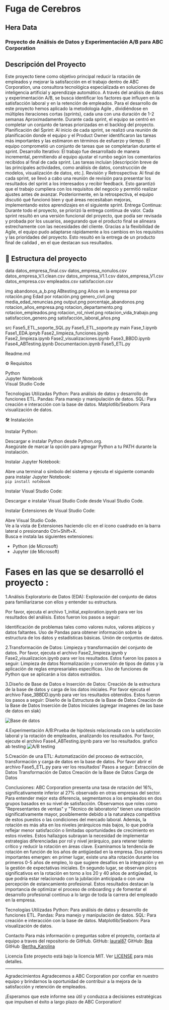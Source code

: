 # Fuga de Cerebros
## Hera Data
### Proyecto de Análisis de Datos y Experimentación A/B para ABC Corporation

## Descripción del Proyecto
Este proyecto tiene como objetivo principal reducir la rotación de empleados y mejorar la satisfacción en el trabajo dentro de ABC Corporation, una consultora tecnológica especializada en soluciones de inteligencia artificial y aprendizaje automático. A través del análisis de datos y experimentación A/B, se busca identificar los factores que influyen en la satisfacción laboral y en la retención de empleados.
Para el desarrollo de este proyecto hemos aplicado la metodologia Agile , dividiéndose en múltiples iteraciones cortas (sprints), cada una con una duración de 1-2 semanas Aproximadamente. Durante cada sprint, el equipo se centró en completar un conjunto de tareas priorizadas en el backlog del proyecto.
Planificación del Sprint:
Al inicio de cada sprint, se realizó una reunión de planificación donde el equipo y el Product Owner identificaron las tareas más importantes y las estimaron en términos de esfuerzo y tiempo. El equipo comprometió un conjunto de tareas que se completarían durante el sprint.
Desarrollo Iterativo:
El trabajo fue desarrollado de manera incremental, permitiendo al equipo ajustar el rumbo según los comentarios recibidos al final de cada sprint. Las tareas incluían [descripción breve de las principales actividades, como análisis de datos, construcción de modelos, visualización de datos, etc.].
Revisión y Retrospectiva:
Al final de cada sprint, se llevó a cabo una reunión de revisión para presentar los resultados del sprint a los interesados y recibir feedback. Esto garantizó que el trabajo cumpliera con los requisitos del negocio y permitió realizar ajustes antes de avanzar. Posteriormente, en la retrospectiva, el equipo discutió qué funcionó bien y qué áreas necesitaban mejoras, implementando estos aprendizajes en el siguiente sprint.
Entrega Continua:
Durante todo el proyecto, se priorizó la entrega continua de valor. Cada sprint resultó en una versión funcional del proyecto, que podía ser revisada y probada por los usuarios, asegurando que el producto final se alineara estrechamente con las necesidades del cliente.
Gracias a la flexibilidad de Agile, el equipo pudo adaptarse rápidamente a los cambios en los requisitos y las prioridades del proyecto. Esto resultó en la entrega de  un producto final de calidad , en el que destacan sus resultados.  

## 🚧 Estructura del proyecto

data
datos_empresa_final.csv
datos_empresa_nonulos.csv
datos_empresa_V.1.clean.csv
datos_empresa_V1.1.csv
datos_empresa_V1.csv
datos_empresa.csv
empleados.csv
satisfaccion.csv

img
abandonos_a_b.png
ABtesting.png
Años en la empresa por rotación.png
Edad por rotación.png
genero_civil.png
media_edad_renuncias.png
output.png
porcentaje_abandonos.png
rotacion_años_empresa.png
rotacion_departamento.png
rotacion_empleados.png
rotacion_rol_nivel.png
rotacion_vida_trabajo.png
satisfaccion_genero.png
satisfacción_laboral_años.png

src
Fase5_ETL_soporte_SQL.py
Fase5_ETL_soporte.py
main 
Fase_1.ipynb  
Fase1_EDA.ipnyb
Fase2_limpieza_funciones.ipynb  
Fase2_limpieza.ipynb
Fase2_visualizaciones.ipynb
Fase3_BBDD.ipynb  
Fase4_ABTesting.ipynb 
Documentacion.ipynb
Fase5_ETL.py

Readme.md


⚙ Requisitos

Python  
Jupyter Notebook  
Visual Studio Code  

Tecnologías Utilizadas
Python: Para análisis de datos y desarrollo de funciones ETL.
Pandas: Para manejo y manipulación de datos.
SQL: Para creación e interacción con la base de datos.
Matplotlib/Seaborn: Para visualización de datos.


🛠 Instalación

Instalar Python:

Descargar e instalar Python desde Python.org.  
Asegúrate de marcar la opción para agregar Python a tu PATH durante la instalación.

Instalar Jupyter Notebook:

Abre una terminal o símbolo del sistema y ejecuta el siguiente comando para instalar Jupyter Notebook:  
`pip install notebook`

Instalar Visual Studio Code:

Descargar e instalar Visual Studio Code desde Visual Studio Code.

Instalar Extensiones de Visual Studio Code:

Abre Visual Studio Code.  
Ve a la vista de Extensiones haciendo clic en el ícono cuadrado en la barra lateral o presionando Ctrl+Shift+X.  
Busca e instala las siguientes extensiones:  
- Python (de Microsoft)  
- Jupyter (de Microsoft)  

# Fases en las que se desarrolló el proyecto :

1.Análisis Exploratorio de Datos (EDA): Exploración del conjunto de datos para familiarizarse con ellos y entender su estructura.

Por favor, ejecuta el archivo 1_initial_exploration.ipynb para ver los resultados del análisis. Estos fueron los pasos a seguir:

Identificación de problemas tales como valores nulos, valores atípicos y datos faltantes.
Uso de Pandas para obtener información sobre la estructura de los datos y estadísticas básicas.
Unión de conjuntos de datos.


2.Transformación de Datos: Limpieza y transformación del conjunto de datos.
Por favor, ejecuta el archivo Fase2_limpieza.ipynb y Fase2_visualizacion.ipynb para ver los resultados.
Estos fueron los pasos a seguir:
Limpieza de datos
Normalización y conversión de tipos de datos y la aplicación de reglas empresariales específicas. 
Uso de funciones de Python que se aplicarán a los datos extraídos.




3.Diseño de Base de Datos e Inserción de Datos: Creación de la estructura de la base de datos y carga de los datos iniciales.
Por favor ejecuta el archivo  Fase_3BBDD.ipynb para ver los resultados obtenidos.
Estos fueron los pasos a seguir:
Diseño de la Estructura de la Base de Datos
Creación de la Base de Datos
Inserción de Datos Iniciales
   (agregar imagenes de las base de datos en slak)

![Base de datos ](img/BBDD.png)

4.Experimentación A/B:Prueba de hipótesis relacionada con la satisfacción laboral y la rotación de empleados, analizando los resultados.
Por favor, ejecute el archivo Fase4_ABTesting.ipynb para ver lso resultados. 
   grafico ab testing
   ![A/B testing](img/ABtesting.png)




5.Creación de una ETL: Automatización del proceso de extracción, transformación y carga de datos en la base de datos.
Por favor abrir el archivo Fase5_ETL.py para ver los resultados'
Pasos a seguir:
Extracción de Datos
Transformación de Datos
Creación de la Base de Datos
Carga de Datos
 
Conclusiones:
ABC Corporation presenta una tasa de rotación del 16%, significativamente inferior al 27% observado en otras empresas del sector. Para entender mejor esta diferencia, segmentamos a los empleados en dos grupos basados en su nivel de satisfacción.
Observamos que roles como "Representantes de ventas" y "Técnico de laboratorio" tienen una rotación significativamente mayor, posiblemente debido a la naturaleza competitiva de estos puestos o las condiciones del mercado laboral. Además, la rotación es más alta en los niveles jerárquicos más bajos, lo que podría reflejar menor satisfacción o limitadas oportunidades de crecimiento en estos niveles. Estos hallazgos subrayan la necesidad de implementar estrategias diferenciadas por rol y nivel jerárquico, para retener talento crítico y reducir la rotación en áreas clave.
Examinamos la tendencia de rotación en función de los años de antigüedad en la empresa. Dos patrones importantes emergen: en primer lugar, existe una alta rotación durante los primeros 0-5 años de empleo, lo que sugiere desafíos en la integración y en la gestión de expectativas iniciales. En segundo lugar, se observan picos significativos en la rotación en torno a los 20 y 40 años de antigüedad, lo que podría estar relacionado con la jubilación anticipada o con una percepción de estancamiento profesional. Estos resultados destacan la importancia de optimizar el proceso de onboarding y de fomentar el desarrollo profesional continuo a lo largo de toda la carrera del empleado en la empresa.

Tecnologías Utilizadas
Python: Para análisis de datos y desarrollo de funciones ETL.
Pandas: Para manejo y manipulación de datos.
SQL: Para creación e interacción con la base de datos.
Matplotlib/Seaborn: Para visualización de datos.

Contacto
Para más información o preguntas sobre el proyecto, contacta al equipo  a traves del repositorio de GitHub.
 GitHub: [laural87](https://github.com/laural87)
 GitHub: [Bea]( https://github.com/BeaDataArtist)
 GitHub :[Bertha_Karolina](https://github.com/910129023)

 Licencia
Este proyecto está bajo la licencia MIT. Ver [LICENSE](LICENSE) para más detalles.

---

Agradecimientos
Agradecemos a ABC Corporation por confiar en nuestro equipo y brindarnos la oportunidad de contribuir a la mejora de la satisfacción y retención de empleados.

¡Esperamos que este informe sea útil y conduzca a decisiones estratégicas que impulsen el éxito a largo plazo de ABC Corporation!
